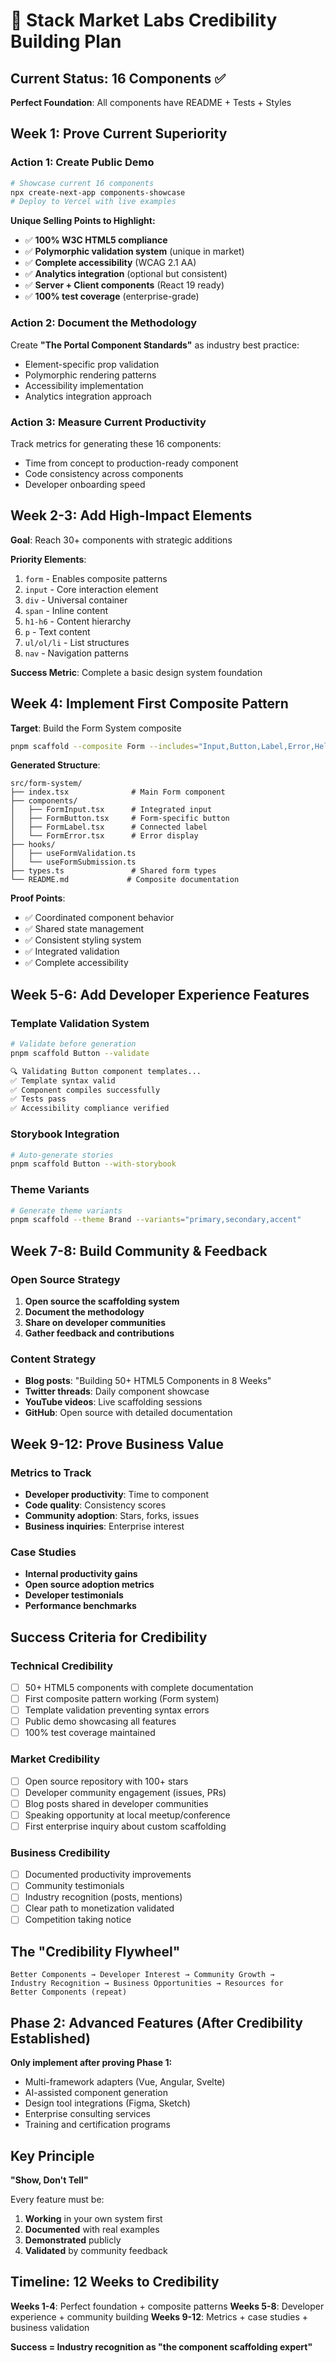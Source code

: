 <!-- markdownlint-disable no-emphasis-as-heading -->
# 🚀 Stack Market Labs Credibility Building Plan

## Current Status: 16 Components ✅

**Perfect Foundation**: All components have README + Tests + Styles

## Week 1: Prove Current Superiority

### Action 1: Create Public Demo

```bash
# Showcase current 16 components
npx create-next-app components-showcase
# Deploy to Vercel with live examples
```

**Unique Selling Points to Highlight:**

- ✅ **100% W3C HTML5 compliance**
- ✅ **Polymorphic validation system** (unique in market)
- ✅ **Complete accessibility** (WCAG 2.1 AA)
- ✅ **Analytics integration** (optional but consistent)
- ✅ **Server + Client components** (React 19 ready)
- ✅ **100% test coverage** (enterprise-grade)

### Action 2: Document the Methodology

Create **"The Portal Component Standards"** as industry best practice:

- Element-specific prop validation
- Polymorphic rendering patterns
- Accessibility implementation
- Analytics integration approach

### Action 3: Measure Current Productivity

Track metrics for generating these 16 components:

- Time from concept to production-ready component
- Code consistency across components
- Developer onboarding speed

## Week 2-3: Add High-Impact Elements

**Goal**: Reach 30+ components with strategic additions

**Priority Elements**:

1. `form` - Enables composite patterns
2. `input` - Core interaction element  
3. `div` - Universal container
4. `span` - Inline content
5. `h1-h6` - Content hierarchy
6. `p` - Text content
7. `ul/ol/li` - List structures
8. `nav` - Navigation patterns

**Success Metric**: Complete a basic design system foundation

## Week 4: Implement First Composite Pattern

**Target**: Build the Form System composite

```bash
pnpm scaffold --composite Form --includes="Input,Button,Label,Error,Helper"
```

**Generated Structure**:

```text
src/form-system/
├── index.tsx              # Main Form component
├── components/
│   ├── FormInput.tsx      # Integrated input
│   ├── FormButton.tsx     # Form-specific button  
│   ├── FormLabel.tsx      # Connected label
│   └── FormError.tsx      # Error display
├── hooks/
│   ├── useFormValidation.ts
│   └── useFormSubmission.ts
├── types.ts               # Shared form types
└── README.md             # Composite documentation
```

**Proof Points**:

- ✅ Coordinated component behavior
- ✅ Shared state management
- ✅ Consistent styling system
- ✅ Integrated validation
- ✅ Complete accessibility

## Week 5-6: Add Developer Experience Features

### Template Validation System

```bash
# Validate before generation
pnpm scaffold Button --validate

🔍 Validating Button component templates...
✅ Template syntax valid
✅ Component compiles successfully  
✅ Tests pass
✅ Accessibility compliance verified
```

### Storybook Integration

```bash
# Auto-generate stories
pnpm scaffold Button --with-storybook
```

### Theme Variants

```bash
# Generate theme variants
pnpm scaffold --theme Brand --variants="primary,secondary,accent"
```

## Week 7-8: Build Community & Feedback

### Open Source Strategy

1. **Open source the scaffolding system**
2. **Document the methodology**
3. **Share on developer communities**
4. **Gather feedback and contributions**

### Content Strategy

- **Blog posts**: "Building 50+ HTML5 Components in 8 Weeks"
- **Twitter threads**: Daily component showcase
- **YouTube videos**: Live scaffolding sessions
- **GitHub**: Open source with detailed documentation

## Week 9-12: Prove Business Value

### Metrics to Track

- **Developer productivity**: Time to component
- **Code quality**: Consistency scores
- **Community adoption**: Stars, forks, issues
- **Business inquiries**: Enterprise interest

### Case Studies

- **Internal productivity gains**
- **Open source adoption metrics**  
- **Developer testimonials**
- **Performance benchmarks**

## Success Criteria for Credibility

### Technical Credibility

- [ ] 50+ HTML5 components with complete documentation
- [ ] First composite pattern working (Form system)
- [ ] Template validation preventing syntax errors
- [ ] Public demo showcasing all features
- [ ] 100% test coverage maintained

### Market Credibility  

- [ ] Open source repository with 100+ stars
- [ ] Developer community engagement (issues, PRs)
- [ ] Blog posts shared in developer communities
- [ ] Speaking opportunity at local meetup/conference
- [ ] First enterprise inquiry about custom scaffolding

### Business Credibility

- [ ] Documented productivity improvements
- [ ] Community testimonials
- [ ] Industry recognition (posts, mentions)
- [ ] Clear path to monetization validated
- [ ] Competition taking notice

## The "Credibility Flywheel"

```text
Better Components → Developer Interest → Community Growth → 
Industry Recognition → Business Opportunities → Resources for 
Better Components (repeat)
```

## Phase 2: Advanced Features (After Credibility Established)

**Only implement after proving Phase 1:**

- Multi-framework adapters (Vue, Angular, Svelte)
- AI-assisted component generation
- Design tool integrations (Figma, Sketch)
- Enterprise consulting services
- Training and certification programs

## Key Principle

**"Show, Don't Tell"**

Every feature must be:

1. **Working** in your own system first
2. **Documented** with real examples
3. **Demonstrated** publicly
4. **Validated** by community feedback

## Timeline: 12 Weeks to Credibility

**Weeks 1-4**: Perfect foundation + composite patterns
**Weeks 5-8**: Developer experience + community building
**Weeks 9-12**: Metrics + case studies + business validation

**Success = Industry recognition as "the component scaffolding expert"**
